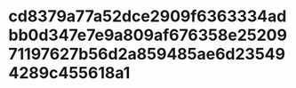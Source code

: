 # cd8379a77a52dce2909f6363334adbb0d347e7e9a809af676358e2520971197627b56d2a859485ae6d235494289c455618a1